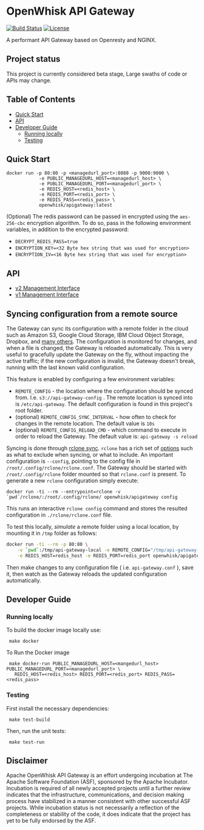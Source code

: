 <!--
#
# Licensed to the Apache Software Foundation (ASF) under one or more
# contributor license agreements.  See the NOTICE file distributed with
# this work for additional information regarding copyright ownership.
# The ASF licenses this file to You under the Apache License, Version 2.0
# (the "License"); you may not use this file except in compliance with
# the License.  You may obtain a copy of the License at
#
#     http://www.apache.org/licenses/LICENSE-2.0
#
# Unless required by applicable law or agreed to in writing, software
# distributed under the License is distributed on an "AS IS" BASIS,
# WITHOUT WARRANTIES OR CONDITIONS OF ANY KIND, either express or implied.
# See the License for the specific language governing permissions and
# limitations under the License.
#
-->

OpenWhisk API Gateway
=============
[![Build Status](https://travis-ci.org/apache/incubator-openwhisk-apigateway.svg?branch=master)](https://travis-ci.org/apache/incubator-openwhisk-apigateway)
[![License](https://img.shields.io/badge/license-Apache--2.0-blue.svg)](http://www.apache.org/licenses/LICENSE-2.0)

A performant API Gateway based on Openresty and NGINX.

Project status
---------------
This project is currently considered beta stage, Large swaths of code or APIs may change.


## Table of Contents

* [Quick Start](#quick-start)
* [API](#api)
* [Developer Guide](#developer-guide)
  * [Running locally](#running-locally)
  * [Testing](#testing)


## Quick Start

```
docker run -p 80:80 -p <managedurl_port>:8080 -p 9000:9000 \
            -e PUBLIC_MANAGEDURL_HOST=<managedurl_host> \
            -e PUBLIC_MANAGEDURL_PORT=<managedurl_port> \
            -e REDIS_HOST=<redis_host> \
            -e REDIS_PORT=<redis_port> \
            -e REDIS_PASS=<redis_pass> \
            openwhisk/apigateway:latest
```

(Optional) The redis password can be passed in encrypted using the `aes-256-cbc` encryption algorithm. To do so, pass in the following environment variables, in addition to the encrypted password:
- `DECRYPT_REDIS_PASS=true`
- `ENCRYPTION_KEY=<32 Byte hex string that was used for encryption>`
- `ENCRYPTION_IV=<16 Byte hex string that was used for encryption>`

## API
- [v2 Management Interface](https://github.com/openwhisk/openwhisk-apigateway/blob/master/doc/v2/management_interface_v2.md)
- [v1 Management Interface](https://github.com/openwhisk/openwhisk-apigateway/blob/master/doc/v1/management_interface_v1.md)

## Syncing configuration from a remote source

The Gateway can sync its configuration with a remote folder in the cloud such as Amazon S3, Google Cloud Storage, IBM Cloud Object Storage, Dropbox, and [many others](https://rclone.org/). The configuration is monitored for changes, and when a file is changed, the Gateway is reloaded automatically. This is very useful to gracefully update the Gateway on the fly, without impacting the active traffic; if the new configuration is invalid, the Gateway doesn't break, running with the last known valid configuration.

This feature is enabled by configuring a few environment variables:
* `REMOTE_CONFIG` - the location where the configuration should be synced from. I.e. `s3://api-gateway-config` . The remote location is synced into is `/etc/api-gateway`.
The default configuration is found in this project's root folder.
* (optional) `REMOTE_CONFIG_SYNC_INTERVAL` - how often to check for changes in the remote location. The default value is `10s`
* (optional) `REMOTE_CONFIG_RELOAD_CMD` - which command to execute in order to reload the Gateway. The default value is: `api-gateway -s reload`

Syncing is done through [rclone sync](https://rclone.org/commands/rclone_sync/). `rclone` has a rich set of [options](https://rclone.org/commands/rclone_sync/) such as what to exclude when syncing, or what to include. An important configuration is `--config`, pointing to the config file in `/root/.config/rclone/rclone.conf`. The Gateway should be started with `/root/.config/rclone` folder mounted so that `rclone.conf` is present.  To generate a new `rclone` configuration simply execute:

```
docker run -ti --rm --entrypoint=rclone -v `pwd`/rclone/:/root/.config/rclone/ openwhisk/apigateway config
```

This runs an interactive `rclone config` command and stores the resulted configuration in `./rclone/rclone.conf` file.

To test this locally, _simulate_ a remote folder using a local location, by mounting it in `/tmp` folder as follows:

```bash
docker run -ti --rm -p 80:80 \
    -v `pwd`:/tmp/api-gateway-local -e REMOTE_CONFIG="/tmp/api-gateway-local" \
    -e REDIS_HOST=redis_host -e REDIS_PORT=redis_port openwhisk/apigateway
```
Then make changes to any configuration file ( i.e. `api-gateway.conf` ), save it, then watch as the Gateway reloads the updated configuration automatically.

## Developer Guide

### Running locally

 To build the docker image locally use:
 ```
  make docker
 ```

 To Run the Docker image
 ```
  make docker-run PUBLIC_MANAGEDURL_HOST=<mangedurl_host> PUBLIC_MANAGEDURL_PORT=<managedurl_port> \
    REDIS_HOST=<redis_host> REDIS_PORT=<redis_port> REDIS_PASS=<redis_pass>
 ```


### Testing

 First install the necessary dependencies:
 ```
  make test-build
 ```
 Then, run the unit tests:
 ```
  make test-run
 ```

## Disclaimer

Apache OpenWhisk API Gateway is an effort undergoing incubation at The Apache Software Foundation (ASF), sponsored by the Apache Incubator. Incubation is required of all newly accepted projects until a further review indicates that the infrastructure, communications, and decision making process have stabilized in a manner consistent with other successful ASF projects. While incubation status is not necessarily a reflection of the completeness or stability of the code, it does indicate that the project has yet to be fully endorsed by the ASF.
